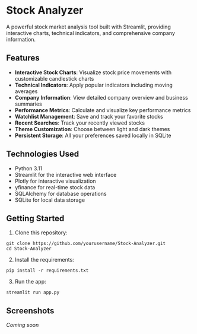 # Stock Analyzer

A powerful stock market analysis tool built with Streamlit, providing interactive charts, technical indicators, and comprehensive company information.

## Features

- **Interactive Stock Charts**: Visualize stock price movements with customizable candlestick charts
- **Technical Indicators**: Apply popular indicators including moving averages
- **Company Information**: View detailed company overview and business summaries
- **Performance Metrics**: Calculate and visualize key performance metrics 
- **Watchlist Management**: Save and track your favorite stocks
- **Recent Searches**: Track your recently viewed stocks
- **Theme Customization**: Choose between light and dark themes
- **Persistent Storage**: All your preferences saved locally in SQLite

## Technologies Used

- Python 3.11
- Streamlit for the interactive web interface
- Plotly for interactive visualization
- yfinance for real-time stock data
- SQLAlchemy for database operations
- SQLite for local data storage

## Getting Started

1. Clone this repository:
```
git clone https://github.com/yourusername/Stock-Analyzer.git
cd Stock-Analyzer
```

2. Install the requirements:
```
pip install -r requirements.txt
```

3. Run the app:
```
streamlit run app.py
```

## Screenshots

*Coming soon*